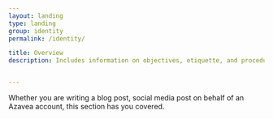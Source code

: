```yaml
---
layout: landing
type: landing
group: identity
permalink: /identity/

title: Overview
description: Includes information on objectives, etiquette, and procedures related to writing for Azavea. Our audience is frequently technologists for civic, social and environmental good or geospatial software developers.


---
```


Whether you are writing a blog post, social media post on behalf of an Azavea account, this section has you covered.
